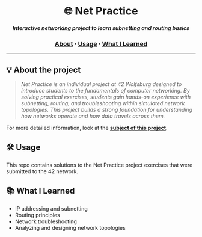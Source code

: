 <h1 align="center">
	🌐 Net Practice
</h1>

<p align="center">
	<b><i>Interactive networking project to learn subnetting and routing basics</i></b><br>
</p>

<h3 align="center">
	<a href="#%EF%B8%8F-about">About</a>
	<span> · </span>
	<a href="#%EF%B8%8F-usage">Usage</a>
	<span> · </span>
	<a href="#-What-I-Learned">What I Learned</a>
</h3>

---

## 💡 About the project

> _Net Practice is an individual project at 42 Wolfsburg designed to introduce students to the fundamentals of computer networking. By solving practical exercises, students gain hands-on experience with subnetting, routing, and troubleshooting within simulated network topologies. This project builds a strong foundation for understanding how networks operate and how data travels across them._

For more detailed information, look at the [**subject of this project**](https://github.com/jonona912/42_netpractice/blob/main/Net_Practice_subject.pdf).

## 🛠️ Usage
This repo contains solutions to the Net Practice project exercises that were submitted to the 42 network.

## 📚 What I Learned
- IP addressing and subnetting
- Routing principles
- Network troubleshooting
- Analyzing and designing network topologies
